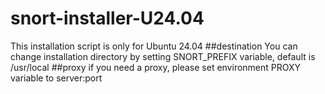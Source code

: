 # snort-installer-U24.04


This installation script is only for Ubuntu 24.04 
##destination
You can change installation directory by setting SNORT_PREFIX variable, default is /usr/local
##proxy
if you need a proxy, please set environment PROXY variable to server:port 

